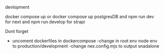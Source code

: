 devlopment

docker compose up
or docker compose up postgresDB and npm run dev for next and npm run develop for strapi

Dont forget

- uncoment dockerfiles in dockercompose
  -change in root env node env to production/development
  -change nex.config.mjs to output snadalone
